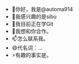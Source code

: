 - 👋你好，我是@automa914
- 👀我感兴趣的是sibu
- 🌱我目前正在学Git
- 💞️我想和你合作。
- 📫怎么联系我。
- 😄代名词：…
- ⚡有趣的事实是。

<!---
自动914/自动机914是一款✨特殊的✨存储库，因为它的'阅读全文此文件）出现在您的GitHub配置文件上。
您可以单击预览链接查看所做的更改。
--->
